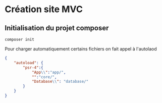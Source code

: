 # Création site MVC

## Initialisation du projet composer 

````
composer init 
````

Pour charger automatiquement certains fichiers on fait appel à l'autolaod 

`````json
{
    "autoload": {
        "psr-4":{
            "App\\":"app/",
            "":"core/",
            "Database\\": "database/"
        }
    }
}